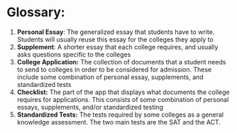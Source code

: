 # Glossary: 
1. **Personal Essay**: The generalized essay that students have to write. Students will usually  reuse this essay for the colleges they apply to
2. **Supplement**: A shorter essay that each college requires, and usually asks questions specific to the colleges
3. **College Application:** The collection of documents that a student needs to send to colleges in order to be considered for admission. These include some combination of personal essay, supplements, and standardized tests
4. **Checklist:** The part of the app that displays what documents the college requires for applications. This consists of some combination of personal essays, supplements, and/or standardized testing
5. **Standardized Tests:** The tests required by some colleges as a general knowledge assessment. The two main tests are the SAT and the ACT.